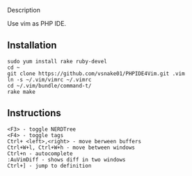 Description

Use vim as PHP IDE.

Installation
--
    sudo yum install rake ruby-devel
    cd ~
    git clone https://github.com/vsnake01/PHPIDE4Vim.git .vim
    ln -s ~/.vim/vimrc ~/.vimrc
    cd ~/.vim/bundle/command-t/
    rake make

Instructions
--
    <F3> - toggle NERDTree
    <F4> - toggle tags
    Ctrl+ <left>,<right> - move berween buffers
    Ctrl+W+l, Ctrl+W+h - move between windows
    Ctrl+n - autocomplete
    :AuVimDiff - shows diff in two windows
    Ctrl+] - jump to definition
